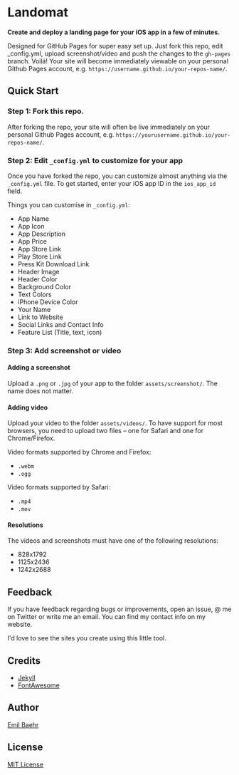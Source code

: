 # Landomat
**Create and deploy a landing page for your iOS app in a few of minutes.**

Designed for GitHub Pages for super easy set up. Just fork this repo, edit _config.yml, upload screenshot/video and push the changes to the `gh-pages` branch. Voilá! Your site will become immediately viewable on your personal Github Pages account, e.g. `https://username.github.io/your-repos-name/`.

## Quick Start

### Step 1: Fork this repo.
After forking the repo, your site will often be live immediately on your personal Github Pages account, e.g. `https://yourusername.github.io/your-repos-name/`.

### Step 2: Edit `_config.yml` to customize for your app
Once you have forked the repo, you can customize almost anything via the `_config.yml` file. To get started, enter your iOS app ID in the `ios_app_id` field.

Things you can customise in `_config.yml`:
- App Name
- App Icon
- App Description
- App Price
- App Store Link
- Play Store Link
- Press Kit Download Link
- Header Image
- Header Color
- Background Color
- Text Colors
- iPhone Device Color
- Your Name
- Link to Website
- Social Links and Contact Info
- Feature List (Title, text, icon)

### Step 3: Add screenshot or video

#### Adding a screenshot
Upload a `.png` or `.jpg` of your app to the folder `assets/screenshot/`. The name does not matter.

#### Adding video
Upload your video to the folder `assets/videos/`. To have support for most browsers, you need to upload two files – one for Safari and one for Chrome/Firefox.

Video formats supported by Chrome and Firefox:
- `.webm`
- `.ogg`

Video formats supported by Safari:
- `.mp4`
- `.mov`

#### Resolutions
The videos and screenshots must have one of the following resolutions:
- 828x1792
- 1125x2436
- 1242x2688


## Feedback
If you have feedback regarding bugs or improvements, open an issue, @ me on Twitter or write me an email. You can find my contact info on my website.

I'd love to see the sites you create using this little tool.

## Credits
- [Jekyll](https://github.com/jekyll/jekyll)
- [FontAwesome](https://fortawesome.github.io/Font-Awesome/)

## Author
[Emil Baehr](https://emilbaehr.com/)

## License
[MIT License](LICENSE)
